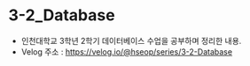 # 3-2_Database

* 인천대학교 3학년 2학기 데이터베이스 수업을 공부하며 정리한 내용.
* Velog 주소 : https://velog.io/@hseop/series/3-2-Database